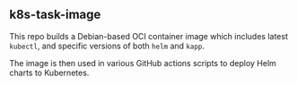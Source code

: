 ## k8s-task-image

This repo builds a Debian-based OCI container image which includes latest
`kubectl`, and specific versions of both `helm` and `kapp`.

The image is then used in various GitHub actions scripts to deploy Helm charts
to Kubernetes.

